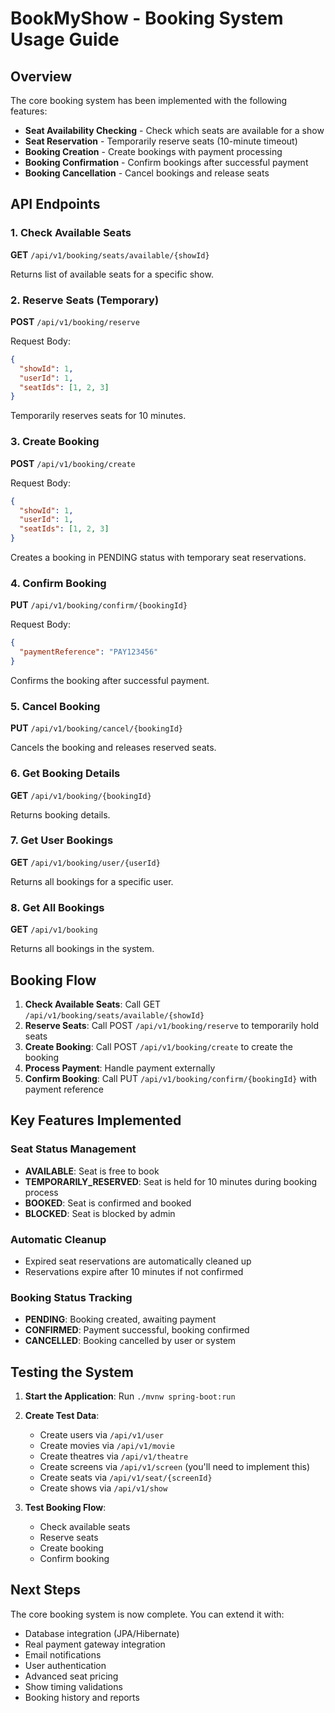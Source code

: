 # BookMyShow - Booking System Usage Guide

## Overview
The core booking system has been implemented with the following features:
- **Seat Availability Checking** - Check which seats are available for a show
- **Seat Reservation** - Temporarily reserve seats (10-minute timeout)
- **Booking Creation** - Create bookings with payment processing
- **Booking Confirmation** - Confirm bookings after successful payment
- **Booking Cancellation** - Cancel bookings and release seats

## API Endpoints

### 1. Check Available Seats
**GET** `/api/v1/booking/seats/available/{showId}`

Returns list of available seats for a specific show.

### 2. Reserve Seats (Temporary)
**POST** `/api/v1/booking/reserve`

Request Body:
```json
{
  "showId": 1,
  "userId": 1,
  "seatIds": [1, 2, 3]
}
```

Temporarily reserves seats for 10 minutes.

### 3. Create Booking
**POST** `/api/v1/booking/create`

Request Body:
```json
{
  "showId": 1,
  "userId": 1,
  "seatIds": [1, 2, 3]
}
```

Creates a booking in PENDING status with temporary seat reservations.

### 4. Confirm Booking
**PUT** `/api/v1/booking/confirm/{bookingId}`

Request Body:
```json
{
  "paymentReference": "PAY123456"
}
```

Confirms the booking after successful payment.

### 5. Cancel Booking
**PUT** `/api/v1/booking/cancel/{bookingId}`

Cancels the booking and releases reserved seats.

### 6. Get Booking Details
**GET** `/api/v1/booking/{bookingId}`

Returns booking details.

### 7. Get User Bookings
**GET** `/api/v1/booking/user/{userId}`

Returns all bookings for a specific user.

### 8. Get All Bookings
**GET** `/api/v1/booking`

Returns all bookings in the system.

## Booking Flow

1. **Check Available Seats**: Call GET `/api/v1/booking/seats/available/{showId}`
2. **Reserve Seats**: Call POST `/api/v1/booking/reserve` to temporarily hold seats
3. **Create Booking**: Call POST `/api/v1/booking/create` to create the booking
4. **Process Payment**: Handle payment externally
5. **Confirm Booking**: Call PUT `/api/v1/booking/confirm/{bookingId}` with payment reference

## Key Features Implemented

### Seat Status Management
- **AVAILABLE**: Seat is free to book
- **TEMPORARILY_RESERVED**: Seat is held for 10 minutes during booking process
- **BOOKED**: Seat is confirmed and booked
- **BLOCKED**: Seat is blocked by admin

### Automatic Cleanup
- Expired seat reservations are automatically cleaned up
- Reservations expire after 10 minutes if not confirmed

### Booking Status Tracking
- **PENDING**: Booking created, awaiting payment
- **CONFIRMED**: Payment successful, booking confirmed
- **CANCELLED**: Booking cancelled by user or system

## Testing the System

1. **Start the Application**: Run `./mvnw spring-boot:run`
2. **Create Test Data**:
   - Create users via `/api/v1/user`
   - Create movies via `/api/v1/movie`
   - Create theatres via `/api/v1/theatre`
   - Create screens via `/api/v1/screen` (you'll need to implement this)
   - Create seats via `/api/v1/seat/{screenId}`
   - Create shows via `/api/v1/show`

3. **Test Booking Flow**:
   - Check available seats
   - Reserve seats
   - Create booking
   - Confirm booking

## Next Steps

The core booking system is now complete. You can extend it with:
- Database integration (JPA/Hibernate)
- Real payment gateway integration
- Email notifications
- User authentication
- Advanced seat pricing
- Show timing validations
- Booking history and reports
